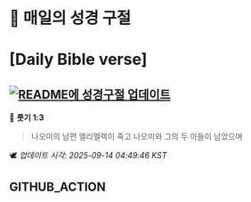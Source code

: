 # 🙏 매일의 성경 구절
# [Daily Bible verse]
## [![README에 성경구절 업데이트](https://github.com/DONGSUKA/first_test/actions/workflows/update-readme-bible.yml/badge.svg)](https://github.com/DONGSUKA/first_test/actions/workflows/update-readme-bible.yml)
<!-- START_BIBLE_VERSE -->
📖 **룻기 1:3**
> 나오미의 남편 엘리멜렉이 죽고 나오미와 그의 두 아들이 남았으며

🕊️ _업데이트 시각: 2025-09-14 04:49:46 KST_
  <!-- END_BIBLE_VERSE -->
## GITHUB_ACTION
